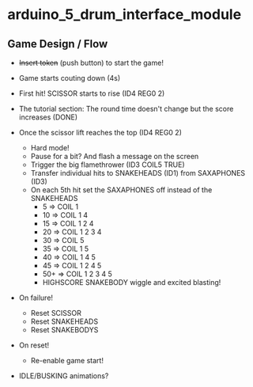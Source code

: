 # arduino_5_drum_interface_module

## Game Design / Flow

 - ~~Insert token~~ (push button) to start the game!
 - Game starts couting down (4s)
 - First hit! SCISSOR starts to rise (ID4 REG0 2)
 - The tutorial section: The round time doesn't change but the score increases (DONE)
 - Once the scissor lift reaches the top (ID4 REG0 2)
    -   Hard mode!
    -   Pause for a bit? And flash a message on the screen
    -   Trigger the big flamethrower (ID3 COIL5 TRUE)
    -   Transfer individual hits to SNAKEHEADS (ID1) from SAXAPHONES (ID3)
    -   On each 5th hit set the SAXAPHONES off instead of the SNAKEHEADS
        -   5 &rArr;  COIL 1
        -   10 &rArr; COIL 1 4
        -   15 &rArr; COIL 1 2 4
        -   20 &rArr; COIL 1 2 3 4
        -   30 &rArr; COIL 5
        -   35 &rArr; COIL 1 5
        -   40 &rArr; COIL 1 4 5
        -   45 &rArr; COIL 1 2 4 5 
        -   50+ &rArr; COIL 1 2 3 4 5
        -   HIGHSCORE SNAKEBODY wiggle and excited blasting!
- On failure!
    - Reset SCISSOR
    - Reset SNAKEHEADS
    - Reset SNAKEBODYS
- On reset!
    - Re-enable game start!

- IDLE/BUSKING animations?